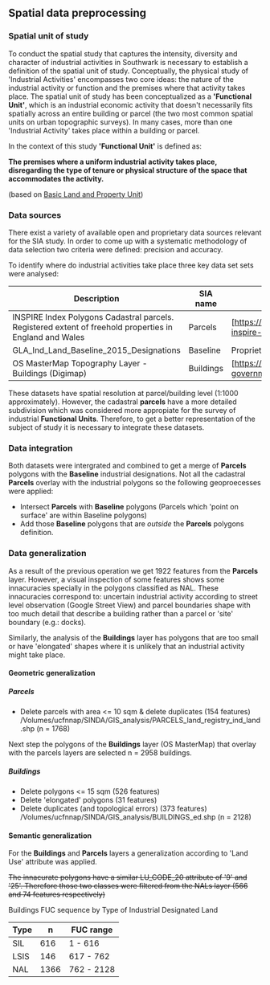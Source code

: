 ## Spatial data preprocessing

### Spatial unit of study

To conduct the spatial study that captures the intensity, diversity and character of industrial activities in Southwark is necessary to establish a definition of the spatial unit of study. Conceptually, the physical study of 'Industrial Activities' encompasses two core ideas: the nature of the industrial activity or function and the premises where that activity takes place. The spatial unit of study has been conceptualized as a __'Functional Unit'__, which is an industrial economic activity that doesn't necessarily fits spatially across an entire building or parcel (the two most common spatial units on urban topographic surveys). In many cases, more than one 'Industrial Activity' takes place within a building or parcel.

In the context of this study __'Functional Unit'__ is defined as:

__The premises where a uniform industrial activity takes place, disregarding the type of tenure or physical structure of the space that accommodates the activity.__

(based on [Basic Land and Property Unit](https://www.geoplace.co.uk/documents/10181/131542/LLPG%20Data%20Entry%20Conventions))

### Data sources

There exist a variety of available open and proprietary data sources relevant for the SIA study. 
In order to come up with a systematic methodology of data selection two criteria were defined: precision and accuracy.

To identify where do industrial activities take place three key data set sets were analysed:

|Description|SIA name|URL|
|-|-|-|
|INSPIRE Index Polygons Cadastral parcels. Registered extent of freehold properties in England and Wales|Parcels|[https://www.gov.uk/government/publications/southwark-inspire-index-polygon-data](here)|
|GLA_Ind_Land_Baseline_2015_Designations|Baseline|Proprietary GLA (Alex Marsh)|Baseline|
|OS MasterMap Topography Layer - Buildings (Digimap) |Buildings|[https://www.ordnancesurvey.co.uk/business-and-government/products/topography-layer.html](here)|

These datasets have spatial resolution at parcel/building level (1:1000 approximately). However, the cadastral __parcels__ have a more detailed subdivision which was considered more appropiate for the survey of industrial __Functional Units__. Therefore, to get a better representation of the subject of study it is necessary to integrate these datasets.

### Data integration

Both datasets were intergrated and combined to get a merge of __Parcels__ polygons with the __Baseline__ industrial designations.
Not all the cadastral __Parcels__ overlay with the industrial polygons so the following geoproecesses were applied:

- Intersect __Parcels__ with __Baseline__ polygons (Parcels which 'point on surface' are within Baseline polygons)
- Add those __Baseline__ polygons that are _outside_ the __Parcels__ polygons definition.

### Data generalization

As a result of the previous operation we get 1922 features from the __Parcels__ layer. However, a visual inspection of some features shows some innacuracies specially in the polygons classified as NAL. These innacuracies correspond to: uncertain industrial activity according to street level observation (Google Street View) and parcel boundaries shape with too much detail that describe a building rather than a parcel or 'site' boundary (e.g.: docks).

Similarly, the analysis of the __Buildings__ layer has polygons that are too small or have 'elongated' shapes where it is unlikely that an industrial activity might take place.

#### Geometric generalization
##### Parcels
- Delete parcels with area <= 10 sqm & delete duplicates (154 features)
/Volumes/ucfnnap/SINDA/GIS_analysis/PARCELS_land_registry_ind_land.shp (n = 1768)

Next step the polygons of the __Buildings__ layer (OS MasterMap) that overlay with the parcels layers are selected n = 2958 buildings.

##### Buildings
- Delete polygons <= 15 sqm (526 features)
- Delete 'elongated' polygons (31 features)
- Delete duplicates (and topological errors) (373 features)
/Volumes/ucfnnap/SINDA/GIS_analysis/BUILDINGS_ed.shp (n = 2128)

#### Semantic generalization
For the __Buildings__ and __Parcels__ layers a generalization according to 'Land Use' attribute was applied. 

~~The innacurate polygons have a similar LU_CODE_20 attribute of '9' and '25'. Therefore those two classes were filtered from the NALs layer (566 and 74 features respectively)~~



Buildings FUC sequence by Type of Industrial Designated Land

|Type | n|FUC range|
|-|-|-|
|SIL|616|1 - 616|
|LSIS|146|617 - 762|
|NAL|1366|762 - 2128|



